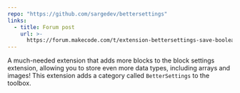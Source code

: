```yaml
---
repo: "https://github.com/sargedev/bettersettings"
links:
  - title: Forum post
    url: >-
      https://forum.makecode.com/t/extension-bettersettings-save-booleans-images-and-string-arrays/19089?u=unsignedarduino
---
```


A much-needed extension that adds more blocks to the block settings extension, allowing you to store even more data types, including arrays and images! This extension adds a category called `BetterSettings` to the toolbox.

